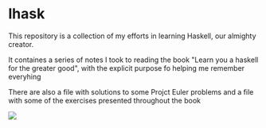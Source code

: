 # lhask
<p>This repository is a collection of my efforts in learning Haskell, our almighty creator.</p>
<p>It containes a series of notes I took to reading the book "Learn you a haskell for the greater good", with the explicit purpose fo helping me remember everyhing</p>
<p>There are also a file with solutions to some Projct Euler problems and a file with some of the exercises presented throughout the book</p>
<img src="https://upload.wikimedia.org/wikipedia/commons/thumb/1/1c/Haskell-Logo.svg/2000px-Haskell-Logo.svg.png" />
